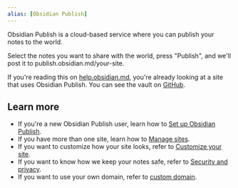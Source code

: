 ```yaml
---
alias: [Obsidian Publish]
---
```


Obsidian Publish is a cloud-based service where you can publish your notes to the world.

Select the notes you want to share with the world, press "Publish", and we'll post it to publish.obsidian.md/your-site.

If you're reading this on [help.obsidian.md](https://help.obsidian.md), you're already looking at a site that uses Obsidian Publish. You can see the vault on [GitHub](https://github.com/obsidianmd/obsidian-docs).

## Learn more

- If you're a new Obsidian Publish user, learn how to [Set up Obsidian Publish](Set%20up%20Obsidian%20Publish.md).
- If you have more than one site, learn how to [Manage sites](Manage%20sites.md).
- If you want to customize how your site looks, refer to [Customize your site](Customize%20your%20site.md).
- If you want to know how we keep your notes safe, refer to [Security and privacy](Security%20and%20privacy.md).
- If you want to use your own domain, refer to [custom domain](Set%20up%20a%20custom%20domain.md).
